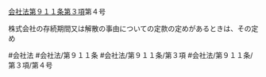 [会社法第９１１条第３項](会社法＿＿＿＿第９１１条第３項)第４号

株式会社の存続期間又は解散の事由についての定款の定めがあるときは、その定め


#会社法
#会社法/第９１１条
#会社法/第９１１条/第３項
#会社法/第９１１条/第３項/第４号
